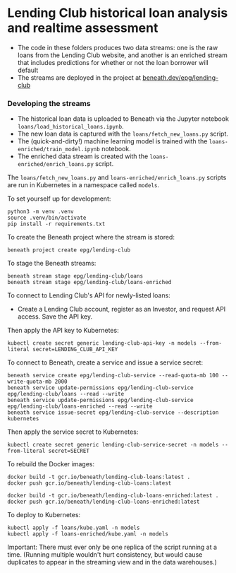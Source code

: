 # Lending Club historical loan analysis and realtime assessment

- The code in these folders produces two data streams: one is the raw loans from the Lending Club website, and another is an enriched stream that includes predictions for whether or not the loan borrower will default
- The streams are deployed in the project at [beneath.dev/epg/lending-club](https://beneath.dev/epg/lending-club)

### Developing the streams

- The historical loan data is uploaded to Beneath via the Jupyter notebook `loans/load_historical_loans.ipynb`.
- The new loan data is captured with the `loans/fetch_new_loans.py` script.
- The (quick-and-dirty!) machine learning model is trained with the `loans-enriched/train_model.ipynb` notebook.
- The enriched data stream is created with the `loans-enriched/enrich_loans.py` script.

The `loans/fetch_new_loans.py` and `loans-enriched/enrich_loans.py` scripts are run in Kubernetes in a namespace called `models`.

To set yourself up for development:

    python3 -m venv .venv
    source .venv/bin/activate
    pip install -r requirements.txt

To create the Beneath project where the stream is stored:

    beneath project create epg/lending-club

To stage the Beneath streams:

    beneath stream stage epg/lending-club/loans
    beneath stream stage epg/lending-club/loans-enriched

To connect to Lending Club's API for newly-listed loans:
- Create a Lending Club account, register as an Investor, and request API access. Save the API key.

Then apply the API key to Kubernetes:

    kubectl create secret generic lending-club-api-key -n models --from-literal secret=LENDING_CLUB_API_KEY

To connect to Beneath, create a service and issue a service secret:

    beneath service create epg/lending-club-service --read-quota-mb 100 --write-quota-mb 2000
    beneath service update-permissions epg/lending-club-service epg/lending-club/loans --read --write 
    beneath service update-permissions epg/lending-club-service epg/lending-club/loans-enriched --read --write 
    beneath service issue-secret epg/lending-club-service --description kubernetes

Then apply the service secret to Kubernetes:

    kubectl create secret generic lending-club-service-secret -n models --from-literal secret=SECRET

To rebuild the Docker images:

    docker build -t gcr.io/beneath/lending-club-loans:latest .
    docker push gcr.io/beneath/lending-club-loans:latest

    docker build -t gcr.io/beneath/lending-club-loans-enriched:latest .
    docker push gcr.io/beneath/lending-club-loans-enriched:latest
   
To deploy to Kubernetes:

    kubectl apply -f loans/kube.yaml -n models
    kubectl apply -f loans-enriched/kube.yaml -n models

Important: There must ever only be one replica of the script running at a time. (Running multiple wouldn't hurt consistency, but would cause duplicates to appear in the streaming view and in the data warehouses.)
